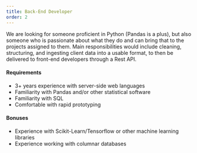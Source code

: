 ```yaml
---
title: Back-End Developer
order: 2
---
```


We are looking for someone proficient in Python (Pandas is a plus), but also someone who is passionate about what they do and can bring that to the projects assigned to them. Main responsibilities would include cleaning, structuring, and ingesting client data into a usable format, to then be delivered to front-end developers through a Rest API.

#### Requirements
* 3+ years experience with server-side web languages
* Familiarity with Pandas and/or other statistical software
* Familiarity with SQL
* Comfortable with rapid prototyping

#### Bonuses
* Experience with Scikit-Learn/Tensorflow or other machine learning libraries
* Experience working with columnar databases
